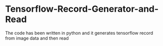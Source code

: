 # Tensorflow-Record-Generator-and-Read
The code has been written in python and it generates tensorflow record from image data and then read
